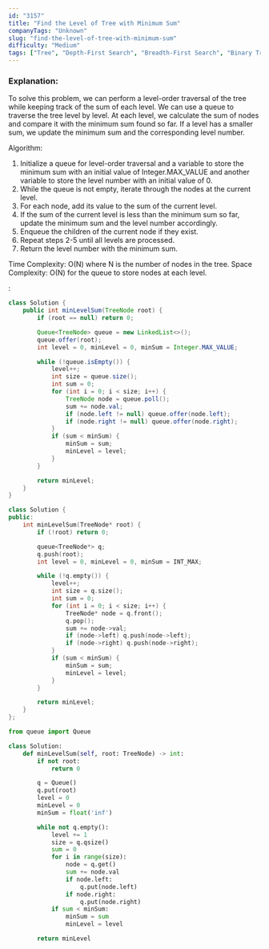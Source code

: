 ```yaml
---
id: "3157"
title: "Find the Level of Tree with Minimum Sum"
companyTags: "Unknown"
slug: "find-the-level-of-tree-with-minimum-sum"
difficulty: "Medium"
tags: ["Tree", "Depth-First Search", "Breadth-First Search", "Binary Tree"]
---
```


### Explanation:

To solve this problem, we can perform a level-order traversal of the tree while keeping track of the sum of each level. We can use a queue to traverse the tree level by level. At each level, we calculate the sum of nodes and compare it with the minimum sum found so far. If a level has a smaller sum, we update the minimum sum and the corresponding level number.

Algorithm:
1. Initialize a queue for level-order traversal and a variable to store the minimum sum with an initial value of Integer.MAX_VALUE and another variable to store the level number with an initial value of 0.
2. While the queue is not empty, iterate through the nodes at the current level.
3. For each node, add its value to the sum of the current level.
4. If the sum of the current level is less than the minimum sum so far, update the minimum sum and the level number accordingly.
5. Enqueue the children of the current node if they exist.
6. Repeat steps 2-5 until all levels are processed.
7. Return the level number with the minimum sum.

Time Complexity: O(N) where N is the number of nodes in the tree.
Space Complexity: O(N) for the queue to store nodes at each level.

:

```java
class Solution {
    public int minLevelSum(TreeNode root) {
        if (root == null) return 0;

        Queue<TreeNode> queue = new LinkedList<>();
        queue.offer(root);
        int level = 0, minLevel = 0, minSum = Integer.MAX_VALUE;

        while (!queue.isEmpty()) {
            level++;
            int size = queue.size();
            int sum = 0;
            for (int i = 0; i < size; i++) {
                TreeNode node = queue.poll();
                sum += node.val;
                if (node.left != null) queue.offer(node.left);
                if (node.right != null) queue.offer(node.right);
            }
            if (sum < minSum) {
                minSum = sum;
                minLevel = level;
            }
        }

        return minLevel;
    }
}
```

```cpp
class Solution {
public:
    int minLevelSum(TreeNode* root) {
        if (!root) return 0;

        queue<TreeNode*> q;
        q.push(root);
        int level = 0, minLevel = 0, minSum = INT_MAX;

        while (!q.empty()) {
            level++;
            int size = q.size();
            int sum = 0;
            for (int i = 0; i < size; i++) {
                TreeNode* node = q.front();
                q.pop();
                sum += node->val;
                if (node->left) q.push(node->left);
                if (node->right) q.push(node->right);
            }
            if (sum < minSum) {
                minSum = sum;
                minLevel = level;
            }
        }

        return minLevel;
    }
};
```

```python
from queue import Queue

class Solution:
    def minLevelSum(self, root: TreeNode) -> int:
        if not root:
            return 0

        q = Queue()
        q.put(root)
        level = 0
        minLevel = 0
        minSum = float('inf')

        while not q.empty():
            level += 1
            size = q.qsize()
            sum = 0
            for i in range(size):
                node = q.get()
                sum += node.val
                if node.left:
                    q.put(node.left)
                if node.right:
                    q.put(node.right)
            if sum < minSum:
                minSum = sum
                minLevel = level

        return minLevel
```